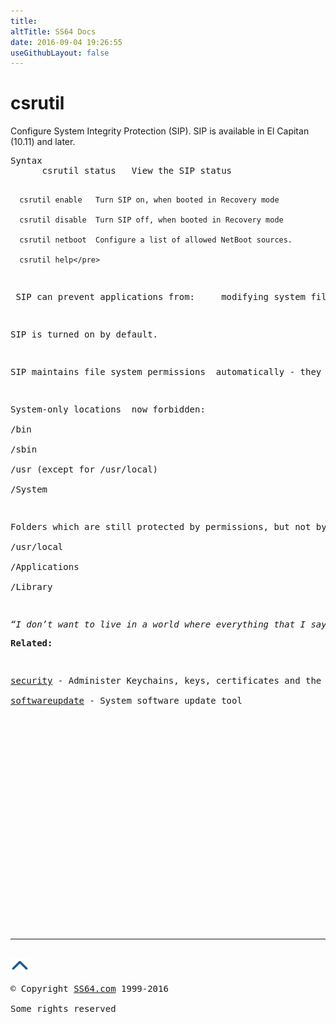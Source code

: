 ```yaml
---
title:
altTitle: SS64 Docs
date: 2016-09-04 19:26:55
useGithubLayout: false
---
```

<!-- #BeginLibraryItem "/Library/head_osx.lbi" --><!-- #EndLibraryItem --><h1>csrutil</h1> 
<p>Configure System Integrity Protection (SIP). SIP is available in El Capitan (10.11) and later.</p>
<pre>Syntax
      csrutil status   View the SIP status

      csrutil enable   Turn SIP on, when booted in Recovery mode

      csrutil disable  Turn SIP off, when booted in Recovery mode

      csrutil netboot  Configure a list of allowed NetBoot sources.

      csrutil help</pre>
<p> SIP can prevent applications from:     modifying system files, runtime attachment to system binaries and unsigned kernel extensions (KEXTs)</p>
<p>SIP is turned on by default.</p>
<p>SIP maintains file system permissions  automatically - they are checked and repaired  when system updates are performed.</p>
<p>System-only locations  now forbidden:<br>
<span class="code">/bin<br>
/sbin<br>
/usr (except for /usr/local)<br>
/System </span></p>
<p>Folders which are still protected by permissions, but not by SIP:<br>
<span class="code">/usr/local<br>
/Applications<br>
/Library</span></p>
<p><i class="quote">“I don’t want to live in a world where everything that I say, everything I do, everyone I talk to, every expression of creativity or love or friendship is recorded” - Edward Snowden</i></p><p><b>Related:</b></p>
<p><a href="security.html">security</a> - Administer Keychains, keys, certificates and the Security framework<br>
<a href="softwareupdate.html">softwareupdate</a> - System software update tool</p>
<!-- #BeginLibraryItem "/Library/foot_osx.lbi" --><p><script async="" src="//pagead2.googlesyndication.com/pagead/js/adsbygoogle.js"></script>
<!-- OSX300 -->
<ins class="adsbygoogle" style="display:inline-block;width:300px;height:250px" data-ad-client="ca-pub-6140977852749469" data-ad-slot="1823340303"></ins>
<script>
(adsbygoogle = window.adsbygoogle || []).push({});
</script></p>
<hr>
<div id="bl" class="footer"><a href="#"><img src="../images/top.png" width="30" height="22" alt="Back to the Top"></a></div>
<div id="br" class="footer, tagline">© Copyright <a href="http://ss64.com/">SS64.com</a> 1999-2016<br>
Some rights reserved</div><!-- #EndLibraryItem -->

